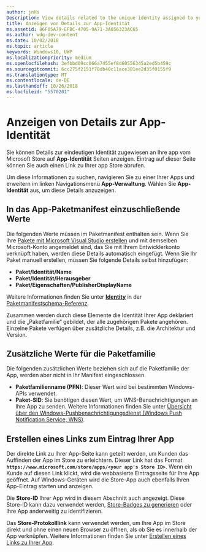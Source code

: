 ```yaml
---
author: jnHs
Description: View details related to the unique identity assigned to your app by the Microsoft Store, and get a link to your app's Store listing.
title: Anzeigen von Details zur App-Identität
ms.assetid: 86F05A79-EFBC-4705-9A71-3A056323AC65
ms.author: wdg-dev-content
ms.date: 10/02/2018
ms.topic: article
keywords: Windows10, UWP
ms.localizationpriority: medium
ms.openlocfilehash: 3efbbd09cc066a7455ef8d60556345a2ed5b459c
ms.sourcegitcommit: 6cc275f2151f78db40c11ace381ee2d35f0155f9
ms.translationtype: MT
ms.contentlocale: de-DE
ms.lasthandoff: 10/26/2018
ms.locfileid: "5570201"
---
```

# <a name="view-app-identity-details"></a>Anzeigen von Details zur App-Identität


Sie können Details zur eindeutigen Identität zugewiesen an Ihre app vom Microsoft Store auf **App-Identität** Seiten anzeigen. Eintrag auf dieser Seite können Sie auch einen Link zu Ihrer app Store abrufen.

Um diese Informationen zu suchen, navigieren Sie zu einer Ihrer Apps und erweitern im linken Navigationsmenü **App-Verwaltung**. Wählen Sie **App-Identität** aus, um diese Details anzuzeigen.


## <a name="values-to-include-in-your-app-package-manifest"></a>In das App-Paketmanifest einzuschließende Werte

Die folgenden Werte müssen im Paketmanifest enthalten sein. Wenn Sie Ihre [Pakete mit Microsoft Visual Studio erstellen](../packaging/packaging-uwp-apps.md) und mit demselben Microsoft-Konto angemeldet sind, das Sie mit Ihrem Entwicklerkonto verknüpft haben, werden diese Details automatisch eingefügt. Wenn Sie Ihr Paket manuell erstellen, müssen Sie folgende Details selbst hinzufügen:

-   **Paket/Identität/Name**
-   **Paket/Identität/Herausgeber**
-   **Paket/Eigenschaften/PublisherDisplayName**

Weitere Informationen finden Sie unter [**Identity**](https://docs.microsoft.com/uwp/schemas/appxpackage/uapmanifestschema/element-identity) in der [Paketmanifestschema-Referenz](https://docs.microsoft.com/uwp/schemas/appxpackage/uapmanifestschema/schema-root).

Zusammen werden durch diese Elemente die Identität Ihrer App deklariert und die „Paketfamilie“ gebildet, der alle zugehörigen Pakete angehören. Einzelne Pakete verfügen über zusätzliche Details, z.B. die Architektur und Version.


## <a name="additional-values-for-package-family"></a>Zusätzliche Werte für die Paketfamilie

Die folgenden zusätzlichen Werte beziehen sich auf die Paketfamilie der App, werden aber nicht in Ihr Manifest eingeschlossen.

-   **Paketfamilienname (PFN)**: Dieser Wert wird bei bestimmten Windows-APIs verwendet.
-   **Paket-SID**: Sie benötigen diesen Wert, um WNS-Benachrichtigungen an Ihre App zu senden. Weitere Informationen finden Sie unter [Übersicht über den Windows-Pushbenachrichtigungsdienst (Windows Push Notification Service, WNS)](../design/shell/tiles-and-notifications/windows-push-notification-services--wns--overview.md).


## <a name="link-to-your-apps-listing"></a>Erstellen eines Links zum Eintrag Ihrer App

Der direkte Link zu Ihrer App-Seite kann geteilt werden, um Kunden das Auffinden der App im Store zu erleichtern. Dieser Link hat das Format **`https://www.microsoft.com/store/apps/<your app's Store ID>`**. Wenn ein Kunde auf diesen Link klickt, wird die webbasierte Eintragsseite für Ihre App geöffnet. Auf Windows-Geräten wird die Store-App auch ebenfalls Ihren App-Eintrag starten und anzeigen.

Die **Store-ID** Ihrer App wird in diesem Abschnitt auch angezeigt. Diese Store-ID kann dazu verwendet werden, [Store-Badges zu generieren](http://go.microsoft.com/fwlink/p/?LinkId=534236) oder Ihre App anderweitig zu identifizieren.

Das **Store-Protokolllink** kann verwendet werden, um Ihre App im Store direkt und ohne einen neuen Browser zu öffnen, als ob Sie es innerhalb der App verknüpfen. Weitere Informationen finden Sie unter [Erstellen eines Links zu Ihrer App](link-to-your-app.md).



 

 




